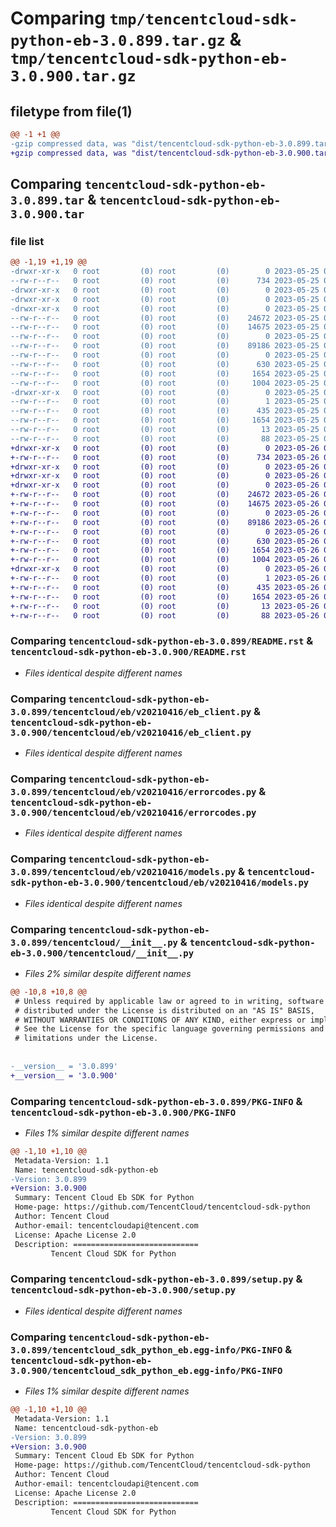 # Comparing `tmp/tencentcloud-sdk-python-eb-3.0.899.tar.gz` & `tmp/tencentcloud-sdk-python-eb-3.0.900.tar.gz`

## filetype from file(1)

```diff
@@ -1 +1 @@
-gzip compressed data, was "dist/tencentcloud-sdk-python-eb-3.0.899.tar", last modified: Thu May 25 00:25:39 2023, max compression
+gzip compressed data, was "dist/tencentcloud-sdk-python-eb-3.0.900.tar", last modified: Fri May 26 02:17:47 2023, max compression
```

## Comparing `tencentcloud-sdk-python-eb-3.0.899.tar` & `tencentcloud-sdk-python-eb-3.0.900.tar`

### file list

```diff
@@ -1,19 +1,19 @@
-drwxr-xr-x   0 root         (0) root         (0)        0 2023-05-25 00:25:39.000000 tencentcloud-sdk-python-eb-3.0.899/
--rw-r--r--   0 root         (0) root         (0)      734 2023-05-25 00:25:39.000000 tencentcloud-sdk-python-eb-3.0.899/README.rst
-drwxr-xr-x   0 root         (0) root         (0)        0 2023-05-25 00:25:39.000000 tencentcloud-sdk-python-eb-3.0.899/tencentcloud/
-drwxr-xr-x   0 root         (0) root         (0)        0 2023-05-25 00:25:39.000000 tencentcloud-sdk-python-eb-3.0.899/tencentcloud/eb/
-drwxr-xr-x   0 root         (0) root         (0)        0 2023-05-25 00:25:39.000000 tencentcloud-sdk-python-eb-3.0.899/tencentcloud/eb/v20210416/
--rw-r--r--   0 root         (0) root         (0)    24672 2023-05-25 00:25:39.000000 tencentcloud-sdk-python-eb-3.0.899/tencentcloud/eb/v20210416/eb_client.py
--rw-r--r--   0 root         (0) root         (0)    14675 2023-05-25 00:25:39.000000 tencentcloud-sdk-python-eb-3.0.899/tencentcloud/eb/v20210416/errorcodes.py
--rw-r--r--   0 root         (0) root         (0)        0 2023-05-25 00:25:39.000000 tencentcloud-sdk-python-eb-3.0.899/tencentcloud/eb/v20210416/__init__.py
--rw-r--r--   0 root         (0) root         (0)    89186 2023-05-25 00:25:39.000000 tencentcloud-sdk-python-eb-3.0.899/tencentcloud/eb/v20210416/models.py
--rw-r--r--   0 root         (0) root         (0)        0 2023-05-25 00:25:39.000000 tencentcloud-sdk-python-eb-3.0.899/tencentcloud/eb/__init__.py
--rw-r--r--   0 root         (0) root         (0)      630 2023-05-25 00:25:39.000000 tencentcloud-sdk-python-eb-3.0.899/tencentcloud/__init__.py
--rw-r--r--   0 root         (0) root         (0)     1654 2023-05-25 00:25:39.000000 tencentcloud-sdk-python-eb-3.0.899/PKG-INFO
--rw-r--r--   0 root         (0) root         (0)     1004 2023-05-25 00:25:39.000000 tencentcloud-sdk-python-eb-3.0.899/setup.py
-drwxr-xr-x   0 root         (0) root         (0)        0 2023-05-25 00:25:39.000000 tencentcloud-sdk-python-eb-3.0.899/tencentcloud_sdk_python_eb.egg-info/
--rw-r--r--   0 root         (0) root         (0)        1 2023-05-25 00:25:39.000000 tencentcloud-sdk-python-eb-3.0.899/tencentcloud_sdk_python_eb.egg-info/dependency_links.txt
--rw-r--r--   0 root         (0) root         (0)      435 2023-05-25 00:25:39.000000 tencentcloud-sdk-python-eb-3.0.899/tencentcloud_sdk_python_eb.egg-info/SOURCES.txt
--rw-r--r--   0 root         (0) root         (0)     1654 2023-05-25 00:25:39.000000 tencentcloud-sdk-python-eb-3.0.899/tencentcloud_sdk_python_eb.egg-info/PKG-INFO
--rw-r--r--   0 root         (0) root         (0)       13 2023-05-25 00:25:39.000000 tencentcloud-sdk-python-eb-3.0.899/tencentcloud_sdk_python_eb.egg-info/top_level.txt
--rw-r--r--   0 root         (0) root         (0)       88 2023-05-25 00:25:39.000000 tencentcloud-sdk-python-eb-3.0.899/setup.cfg
+drwxr-xr-x   0 root         (0) root         (0)        0 2023-05-26 02:17:47.000000 tencentcloud-sdk-python-eb-3.0.900/
+-rw-r--r--   0 root         (0) root         (0)      734 2023-05-26 02:17:47.000000 tencentcloud-sdk-python-eb-3.0.900/README.rst
+drwxr-xr-x   0 root         (0) root         (0)        0 2023-05-26 02:17:47.000000 tencentcloud-sdk-python-eb-3.0.900/tencentcloud/
+drwxr-xr-x   0 root         (0) root         (0)        0 2023-05-26 02:17:47.000000 tencentcloud-sdk-python-eb-3.0.900/tencentcloud/eb/
+drwxr-xr-x   0 root         (0) root         (0)        0 2023-05-26 02:17:47.000000 tencentcloud-sdk-python-eb-3.0.900/tencentcloud/eb/v20210416/
+-rw-r--r--   0 root         (0) root         (0)    24672 2023-05-26 02:17:47.000000 tencentcloud-sdk-python-eb-3.0.900/tencentcloud/eb/v20210416/eb_client.py
+-rw-r--r--   0 root         (0) root         (0)    14675 2023-05-26 02:17:47.000000 tencentcloud-sdk-python-eb-3.0.900/tencentcloud/eb/v20210416/errorcodes.py
+-rw-r--r--   0 root         (0) root         (0)        0 2023-05-26 02:17:47.000000 tencentcloud-sdk-python-eb-3.0.900/tencentcloud/eb/v20210416/__init__.py
+-rw-r--r--   0 root         (0) root         (0)    89186 2023-05-26 02:17:47.000000 tencentcloud-sdk-python-eb-3.0.900/tencentcloud/eb/v20210416/models.py
+-rw-r--r--   0 root         (0) root         (0)        0 2023-05-26 02:17:47.000000 tencentcloud-sdk-python-eb-3.0.900/tencentcloud/eb/__init__.py
+-rw-r--r--   0 root         (0) root         (0)      630 2023-05-26 02:17:47.000000 tencentcloud-sdk-python-eb-3.0.900/tencentcloud/__init__.py
+-rw-r--r--   0 root         (0) root         (0)     1654 2023-05-26 02:17:47.000000 tencentcloud-sdk-python-eb-3.0.900/PKG-INFO
+-rw-r--r--   0 root         (0) root         (0)     1004 2023-05-26 02:17:47.000000 tencentcloud-sdk-python-eb-3.0.900/setup.py
+drwxr-xr-x   0 root         (0) root         (0)        0 2023-05-26 02:17:47.000000 tencentcloud-sdk-python-eb-3.0.900/tencentcloud_sdk_python_eb.egg-info/
+-rw-r--r--   0 root         (0) root         (0)        1 2023-05-26 02:17:47.000000 tencentcloud-sdk-python-eb-3.0.900/tencentcloud_sdk_python_eb.egg-info/dependency_links.txt
+-rw-r--r--   0 root         (0) root         (0)      435 2023-05-26 02:17:47.000000 tencentcloud-sdk-python-eb-3.0.900/tencentcloud_sdk_python_eb.egg-info/SOURCES.txt
+-rw-r--r--   0 root         (0) root         (0)     1654 2023-05-26 02:17:47.000000 tencentcloud-sdk-python-eb-3.0.900/tencentcloud_sdk_python_eb.egg-info/PKG-INFO
+-rw-r--r--   0 root         (0) root         (0)       13 2023-05-26 02:17:47.000000 tencentcloud-sdk-python-eb-3.0.900/tencentcloud_sdk_python_eb.egg-info/top_level.txt
+-rw-r--r--   0 root         (0) root         (0)       88 2023-05-26 02:17:47.000000 tencentcloud-sdk-python-eb-3.0.900/setup.cfg
```

### Comparing `tencentcloud-sdk-python-eb-3.0.899/README.rst` & `tencentcloud-sdk-python-eb-3.0.900/README.rst`

 * *Files identical despite different names*

### Comparing `tencentcloud-sdk-python-eb-3.0.899/tencentcloud/eb/v20210416/eb_client.py` & `tencentcloud-sdk-python-eb-3.0.900/tencentcloud/eb/v20210416/eb_client.py`

 * *Files identical despite different names*

### Comparing `tencentcloud-sdk-python-eb-3.0.899/tencentcloud/eb/v20210416/errorcodes.py` & `tencentcloud-sdk-python-eb-3.0.900/tencentcloud/eb/v20210416/errorcodes.py`

 * *Files identical despite different names*

### Comparing `tencentcloud-sdk-python-eb-3.0.899/tencentcloud/eb/v20210416/models.py` & `tencentcloud-sdk-python-eb-3.0.900/tencentcloud/eb/v20210416/models.py`

 * *Files identical despite different names*

### Comparing `tencentcloud-sdk-python-eb-3.0.899/tencentcloud/__init__.py` & `tencentcloud-sdk-python-eb-3.0.900/tencentcloud/__init__.py`

 * *Files 2% similar despite different names*

```diff
@@ -10,8 +10,8 @@
 # Unless required by applicable law or agreed to in writing, software
 # distributed under the License is distributed on an "AS IS" BASIS,
 # WITHOUT WARRANTIES OR CONDITIONS OF ANY KIND, either express or implied.
 # See the License for the specific language governing permissions and
 # limitations under the License.
 
 
-__version__ = '3.0.899'
+__version__ = '3.0.900'
```

### Comparing `tencentcloud-sdk-python-eb-3.0.899/PKG-INFO` & `tencentcloud-sdk-python-eb-3.0.900/PKG-INFO`

 * *Files 1% similar despite different names*

```diff
@@ -1,10 +1,10 @@
 Metadata-Version: 1.1
 Name: tencentcloud-sdk-python-eb
-Version: 3.0.899
+Version: 3.0.900
 Summary: Tencent Cloud Eb SDK for Python
 Home-page: https://github.com/TencentCloud/tencentcloud-sdk-python
 Author: Tencent Cloud
 Author-email: tencentcloudapi@tencent.com
 License: Apache License 2.0
 Description: ============================
         Tencent Cloud SDK for Python
```

### Comparing `tencentcloud-sdk-python-eb-3.0.899/setup.py` & `tencentcloud-sdk-python-eb-3.0.900/setup.py`

 * *Files identical despite different names*

### Comparing `tencentcloud-sdk-python-eb-3.0.899/tencentcloud_sdk_python_eb.egg-info/PKG-INFO` & `tencentcloud-sdk-python-eb-3.0.900/tencentcloud_sdk_python_eb.egg-info/PKG-INFO`

 * *Files 1% similar despite different names*

```diff
@@ -1,10 +1,10 @@
 Metadata-Version: 1.1
 Name: tencentcloud-sdk-python-eb
-Version: 3.0.899
+Version: 3.0.900
 Summary: Tencent Cloud Eb SDK for Python
 Home-page: https://github.com/TencentCloud/tencentcloud-sdk-python
 Author: Tencent Cloud
 Author-email: tencentcloudapi@tencent.com
 License: Apache License 2.0
 Description: ============================
         Tencent Cloud SDK for Python
```

